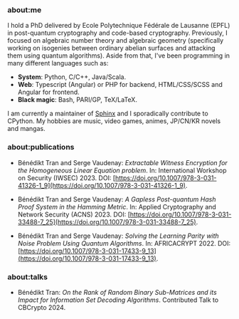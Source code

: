 ### about:me

I hold a PhD delivered by Ecole Polytechnique Fédérale de Lausanne (EPFL) in post-quantum cryptography and code-based cryptography. Previously, I focused on algebraic number theory and algebraic geometry (specifically working on isogenies between ordinary abelian surfaces and attacking them using quantum algorithms). Aside from that, I've been programming in many different languages such as:

- __**System**__: Python, C/C++, Java/Scala.
- __**Web**__: Typescript (Angular) or PHP for backend, HTML/CSS/SCSS and Angular for frontend.
- __**Black magic**__: Bash, PARI/GP, TeX/LaTeX.

I am currently a maintainer of [Sphinx](https://github.com/sphinx-doc/sphinx) and I sporadically contribute to CPython. My hobbies are music, video games, animes, JP/CN/KR novels and mangas.

### about:publications

- Bénédikt Tran and Serge Vaudenay: *Extractable Witness Encryption for the Homogeneous Linear Equation problem*. In: International Workshop on Security (IWSEC) 2023.
  DOI: [https://doi.org/10.1007/978-3-031-41326-1_9](https://doi.org/10.1007/978-3-031-41326-1_9).

- Bénédikt Tran and Serge Vaudenay: *A Gapless Post-quantum Hash Proof System in the Hamming Metric*. In: Applied Cryptography and Network Security (ACNS) 2023.
  DOI: [https://doi.org/10.1007/978-3-031-33488-7_25](https://doi.org/10.1007/978-3-031-33488-7_25).
  
- Bénédikt Tran and Serge Vaudenay: *Solving the Learning Parity with Noise Problem Using Quantum Algorithms*. In: AFRICACRYPT 2022.
  DOI: [https://doi.org/10.1007/978-3-031-17433-9_13](https://doi.org/10.1007/978-3-031-17433-9_13).

### about:talks

- Bénédikt Tran: *On the Rank of Random Binary Sub-Matrices and its Impact for Information Set Decoding Algorithms*. Contributed Talk to CBCrypto 2024.
